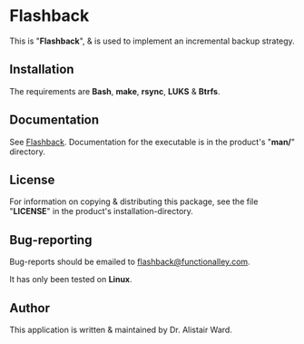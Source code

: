 # **Flashback**

This is "**Flashback**", & is used to implement an incremental backup strategy.

## Installation

The requirements are **Bash**, **make**, **rsync**, **LUKS** & **Btrfs**.

## Documentation

See [Flashback](https://functionalley.com/Storage/flashback.html).
Documentation for the executable is in the product's "**man/**" directory.

## License

For information on copying & distributing this package, see the file "**LICENSE**" in the product's installation-directory.

## Bug-reporting

Bug-reports should be emailed to <flashback@functionalley.com>.

It has only been tested on **Linux**.

## Author

This application is written & maintained by Dr. Alistair Ward.

